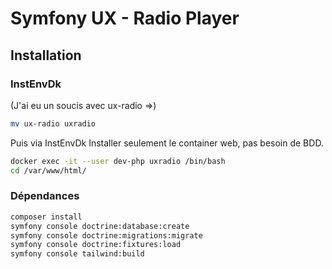 # Symfony UX - Radio Player

## Installation

### InstEnvDk

(J'ai eu un soucis avec ux-radio =>)
```sh
mv ux-radio uxradio
```

Puis via InstEnvDk
Installer seulement le container web, pas besoin de BDD.

```sh
docker exec -it --user dev-php uxradio /bin/bash
cd /var/www/html/
```

### Dépendances

```sh
composer install
symfony console doctrine:database:create
symfony console doctrine:migrations:migrate
symfony console doctrine:fixtures:load
symfony console tailwind:build
```
